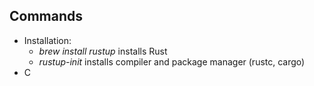 ## Commands
* Installation:
  * _brew install rustup_ installs Rust
  * _rustup-init_ installs compiler and package manager (rustc, cargo)
* C